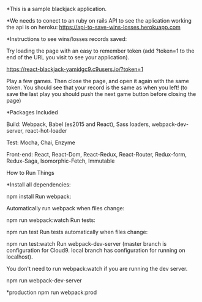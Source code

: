 *This is a sample blackjack application.

*We needs to conect to an ruby on rails API to see the aplication working
 the api is on heroku: https://api-to-save-wins-losses.herokuapp.com

*Instructions to see wins/losses records saved:

Try loading the page with an easy to remember token (add ?token=1 to the end of the URL you visit to see your application).

https://react-blackjack-yamidgc9.c9users.io/?token=1

Play a few games. Then close the page, and open it again with the same token. You should see that your record is the same as when you left!
(to save the last play you should push the next game button before closing the page)

*Packages Included

Build: Webpack, Babel (es2015 and React), Sass loaders, webpack-dev-server, react-hot-loader

Test: Mocha, Chai, Enzyme

Front-end: React, React-Dom, React-Redux, React-Router, Redux-form, Redux-Saga, Isomorphic-Fetch, Immutable

How to Run Things

*Install all dependencies:

npm install
Run webpack:


Automatically run webpack when files change:

npm run webpack:watch
Run tests:

npm run test
Run tests automatically when files change:

npm run test:watch
Run webpack-dev-server (master branch is configuration for Cloud9. local branch has configuration for running on localhost).

You don't need to run webpack:watch if you are running the dev server.

npm run webpack-dev-server

*production
npm run webpack:prod


